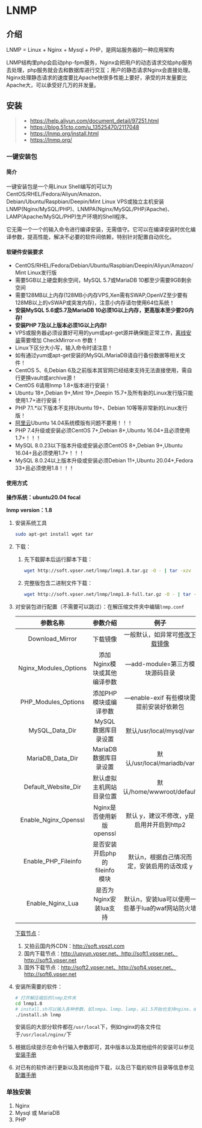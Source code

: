# LNMP

## 介绍

LNMP = Linux + Nginx + Mysql + PHP，是网站服务器的一种应用架构

LNMP结构里php会启动php-fpm服务，Nginx会把用户的动态请求交给php服务去处理，php服务就会去和数据库进行交互；用户的静态请求Nginx会直接处理。Nginx处理静态请求的速度要比Apache快很多性能上要好，承受的并发量要比Apache大，可以承受好几万的并发量。

## 安装

> - https://help.aliyun.com/document_detail/97251.html
> - https://blog.51cto.com/u_13525470/2117048
> - https://lnmp.org/install.html
> - https://lnmp.org/

### 一键安装包

#### 简介

一键安装包是一个用Linux Shell编写的可以为CentOS/RHEL/Fedora/Aliyun/Amazon、Debian/Ubuntu/Raspbian/Deepin/Mint Linux VPS或独立主机安装LNMP(Nginx/MySQL/PHP)、LNMPA(Nginx/MySQL/PHP/Apache)、LAMP(Apache/MySQL/PHP)生产环境的Shell程序。

它无需一个一个的输入命令进行编译安装，无需值守。它可以在编译安装时优化编译参数，提高性能，解决不必要的软件间依赖，特别针对配置自动优化。

#### 软硬件安装要求

- CentOS/RHEL/Fedora/Debian/Ubuntu/Raspbian/Deepin/Aliyun/Amazon/Mint Linux发行版
- 需要5GB以上硬盘剩余空间，MySQL 5.7或MariaDB 10都至少需要9GB剩余空间
- 需要128MB以上内存(128MB小内存VPS,Xen需有SWAP,OpenVZ至少要有128MB以上的vSWAP或突发内存)，注意小内存请勿使用64位系统！
- **安装MySQL 5.6或5.7及MariaDB 10必须1G以上内存，更高版本至少要2G内存!**
- **安装PHP 7及以上版本必须1G以上内存!**
- VPS或服务器必须设置好可用的yum或apt-get源并确保能正常工作，[离线安装](https://lnmp.org/install.html#offline)需要增加 CheckMirror=n 参数！
- Linux下区分大小写，输入命令时请注意！
- 如有通过yum或apt-get安装的MySQL/MariaDB请自行备份数据等相关文件！
- CentOS 5、6,Debian 6及之前版本其官网已经结束支持无法直接使用，需自行更换vault或archive源！
- CentOS 6请用lnmp 1.8+版本进行安装！
- Ubuntu 18+,Debian 9+,Mint 19+,Deepin 15.7+及所有新的Linux发行版只能使用1.7+进行安装！
- PHP 7.1.*以下版本不支持Ubuntu 19+、Debian 10等等非常新的Linux发行版！
- [阿里云](https://www.vpser.net/go/aliyun)Ubuntu 14.04系统模版有问题不要用！！！
- PHP 7.4升级或安装必须CentOS 7+,Debian 8+,Ubuntu 16.04+且必须使用1.7+！！！
- MySQL 8.0.23以下版本升级或安装必须CentOS 8+,Debian 9+,Ubuntu 16.04+且必须使用1.7+！！！
- MySQL 8.0.24以上版本升级或安装必须Debian 11+,Ubuntu 20.04+,Fedora 33+且必须使用1.8！！！

#### 使用方式

**操作系统：ubuntu20.04 focal**

**lnmp version：1.8**

1. 安装系统工具

   ```sh
   sudo apt-get install wget tar
   ```

2. 下载：

   1. 先下载脚本后运行脚本下载：

      ```sh
      wget http://soft.vpser.net/lnmp/lnmp1.8.tar.gz -O - | tar -xzv
      ```

   2. 完整版包含二进制文件下载：

      ```sh
      wget http://soft.vpser.net/lnmp/lnmp1.8-full.tar.gz -O - | tar -xzv
      ```

3. 对安装包进行配置（不需要可以跳过）：在解压缩文件夹中编辑`lnmp.conf`

   |       参数名称        |           参数介绍            |                             例子                             |
   | :-------------------: | :---------------------------: | :----------------------------------------------------------: |
   |    Download_Mirror    |           下载镜像            | 一般默认，如异常可[修改下载镜像](https://lnmp.org/faq/download-url.html) |
   | Nginx_Modules_Options |  添加Nginx模块或其他编译参数  |                —add-module=第三方模块源码目录                |
   |  PHP_Modules_Options  |     添加PHP模块或编译参数     |           —enable-exif 有些模块需提前安装好依赖包            |
   |    MySQL_Data_Dir     |      MySQL数据库目录设置      |                   默认/usr/local/mysql/var                   |
   |   MariaDB_Data_Dir    |     MariaDB数据库目录设置     |                  默认/usr/local/mariadb/var                  |
   |  Default_Website_Dir  |   默认虚拟主机网站目录位置    |                  默认/home/wwwroot/default                   |
   | Enable_Nginx_Openssl  |   Nginx是否使用新版openssl    |           默认 y，建议不修改，y是启用并开启到http2           |
   |  Enable_PHP_Fileinfo  | 是否安装开启php的fileinfo模块 |         默认n，根据自己情况而定，安装启用的话改成 y          |
   |   Enable_Nginx_Lua    |    是否为Nginx安装lua支持     |       默认n，安装lua可以使用一些基于lua的waf网站防火墙       |

   [下载节点](https://lnmp.org/faq/download-url.html)：

   1. 又拍云国内外CDN：http://soft.vpszt.com
   2. 国内下载节点：http://upyun.vpser.net、http://soft1.vpser.net、http://soft3.vpser.net
   3. 国外下载节点：http://soft2.vpser.net、http://soft4.vpser.net、http://soft6.vpser.net

4. 安装所需要的软件：

   ```sh
   # 打开解压缩后的lnmp文件夹
   cd lnmp1.8
   # install.sh可以输入各种参数，如lnmpa、lnmp、lamp，从1.5开始也支持nginx、db、mphp参数安装
   ./install.sh lnmp
   ```

   安装后的大部分软件都在`/usr/local`下，例如nginx的各文件位于`/usr/local/nginx/`下

5. 根据后续提示在命令行输入参数即可，其中版本以及其他组件的安装可以参见[安装手册](https://lnmp.org/install.html)

6. 对已有的软件进行更新以及其他组件下载，以及已下载的软件目录等信息参见[配置手册](https://lnmp.org/faq/lnmp-software-list.html)



### 单独安装

1. Nginx
2. Mysql 或 MariaDB
3. PHP